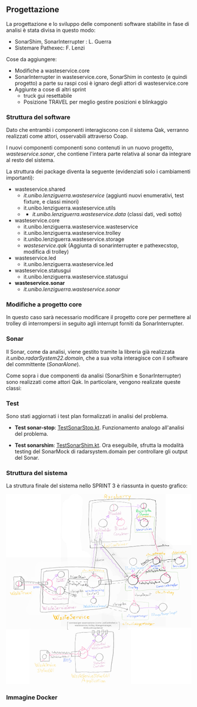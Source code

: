 ## Progettazione

La progettazione e lo sviluppo delle componenti software stabilite in fase di analisi è stata divisa in questo modo:

- SonarShim, SonarInterrupter : L. Guerra
- Sistemare Pathexec: F. Lenzi


Cose da aggiungere: 
- Modifiche a wasteservice.core
- SonarInterrupter in wasteservice.core, SonarShim in contesto (e quindi progetto) a parte su raspi così è ignaro degli attori di wasteservice.core
- Aggiunte a cose di altri sprint
    - truck gui resettabile
    - Posizione TRAVEL per meglio gestire posizioni e blinkaggio


### Struttura del software

Dato che entrambi i componenti interagiscono con il sistema Qak, verranno
realizzati come attori, osservabili attraverso Coap.

I nuovi componenti componenti sono contenuti in un nuovo progetto, *wasteservice.sonar*, che contiene l'intera parte relativa al sonar da integrare al resto del sistema.

La struttura dei package diventa la seguente (evidenziati solo i cambiamenti importanti):

- wasteservice.shared
    - *it.unibo.lenziguerra.wasteservice* (aggiunti nuovi enumerativi, test fixture, e classi minori)
    - it.unibo.lenziguerra.wasteservice.utils
    - + *it.unibo.lenziguerra.wasteservice.data* (classi dati, vedi sotto)
- wasteservice.core
    - it.unibo.lenziguerra.wasteservice.wasteservice
    - it.unibo.lenziguerra.wasteservice.trolley
    - it.unibo.lenziguerra.wasteservice.storage
    - *wasteservice.qak* (Aggiunta di sonarinterrupter e pathexecstop, modifica di trolley)
- wasteservice.led
    - it.unibo.lenziguerra.wasteservice.led
- wasteservice.statusgui
    - it.unibo.lenziguerra.wasteservice.statusgui
- **wasteservice.sonar**
    - *it.unibo.lenziguerra.wasteservice.sonar*

### Modifiche a progetto core

In questo caso sarà necessario modificare il progetto core per permettere al
trolley di interrompersi in seguito agli interrupt forniti da SonarInterrupter.

### Sonar

Il Sonar, come da analisi, viene gestito tramite la libreria già realizzata *it.unibo.radarSystem22.domain*, che a sua volta interagisce con il software del committente (*SonarAlone*).

Come sopra i due componenti da analisi (SonarShim e SonarInterrupter) sono realizzati come attori Qak. In particolare, vengono realizate queste classi:

### Test

Sono stati aggiornati i test plan formalizzati in analisi del problema.

- **Test sonar-stop**: [TestSonarStop.kt](../wasteservice.core/test/it/unibo/lenziguerra/wasteservice/TestSonarStop.kt). Funzionamento analogo all'analisi del problema.

- **Test sonarshim**: [TestSonarShim.kt](../wasteservice.sonar/test/TestSonarShim.kt). Ora eseguibile, sfrutta la modalità testing del SonarMock di radarsystem.domain per controllare gli output del Sonar.


### Struttura del sistema

La struttura finale del sistema nello SPRINT 3 è riassunta in questo grafico: 

![modello architettura progetto](img/architettura3_progetto.jpg)

### Immagine Docker

<!-- Vengono forniti i file docker-compose elencati in seguito. Ci si può connettere alla porta 8080 per aprire l'interfaccia per i WasteTruck usata per inviare richieste, alla porta 8090 per visualizzare l'ambiente virtuale del robot, e alla porta 8095 per visualizzare WasteServiceStatusGUI. -->

<!-- - [wasteservice3.yaml](../wasteservice2_withledmock.yaml): esegue tutto il sistema in locale, usando un mock per il Led che stampa lo stato attuale su standard output. -->

<!-- - [wasteservice2\_noled.yaml](../wasteservice2_noled.yaml): esegue il sistema senza la parte di wasteservice.led; essa va eseguita fuori da Docker sul Raspberry Pi, il quale IP va configurato dentro a questo file yaml nel campo **wasteservice.led** sotto **extra_hosts** del servizio **wasteservice.statusgui**. Per trasferire facilmente i file di distribuzione al Raspberry Pi viene fornito lo script [scpDistrToRasp.sh](../wasteservice.led/scpDistrToRasp.sh), dove occorre configurare l'hostname/IP del raspberry al posto di `raspi` nei vari comandi. -->

